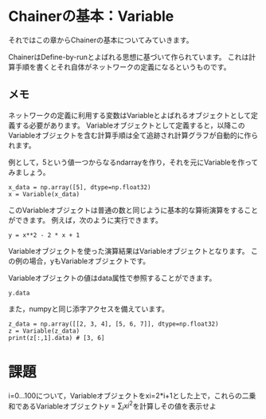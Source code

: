 # Chainerの基本：Variable

それではこの章からChainerの基本についてみていきます。

ChainerはDefine-by-runとよばれる思想に基づいて作られています。
これは計算手順を書くとそれ自体がネットワークの定義になるというものです。

## メモ

ネットワークの定義に利用する変数はVariableとよばれるオブジェクトとして定義する必要があります。
Variableオブジェクトとして定義すると，以降このVariableオブジェクトを含む計算手順は全て追跡され計算グラフが自動的に作られます。

例として，5という値一つからなるndarrayを作り，それを元にVariableを作ってみましょう。

```
x_data = np.array([5], dtype=np.float32)
x = Variable(x_data)
```

このVariableオブジェクトは普通の数と同じように基本的な算術演算をすることができます。
例えば，次のように実行できます。

```
y = x**2 - 2 * x + 1
```

Variableオブジェクトを使った演算結果はVariableオブジェクトとなります。
この例の場合，yもVariableオブジェクトです。

Variableオブジェクトの値はdata属性で参照することができます。

```
y.data
```

また，numpyと同じ添字アクセスを備えています。

```
z_data = np.array([[2, 3, 4], [5, 6, 7]], dtype=np.float32)
z = Variable(z_data)
print(z[:,1].data) # [3, 6]
```

# 課題

i=0...100について，Variableオブジェクトをxi=2*i+1とした上で，これらの二乗和であるVariableオブジェクト$y=\sum_i xi^2$を計算しその値を表示せよ
